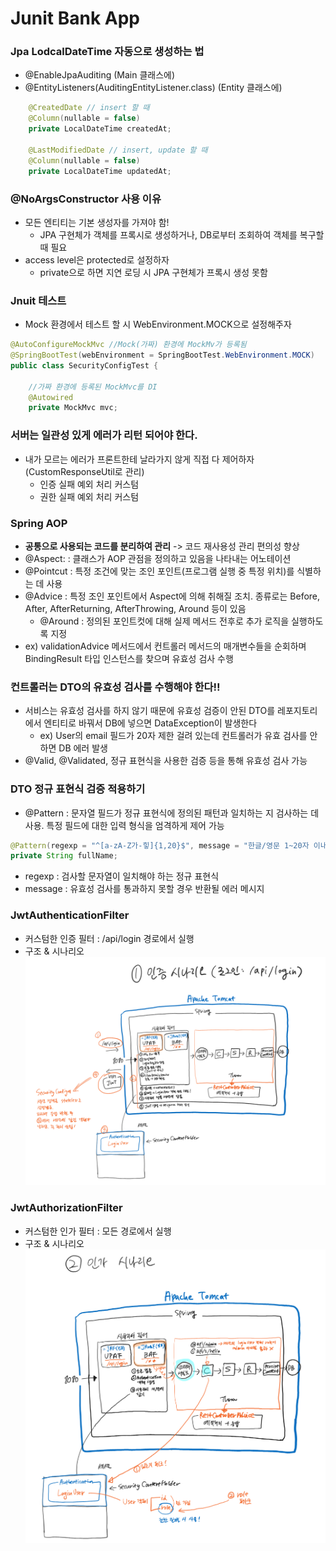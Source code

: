 # Junit Bank App

### Jpa LodcalDateTime 자동으로 생성하는 법
- @EnableJpaAuditing (Main 클래스에)
- @EntityListeners(AuditingEntityListener.class) (Entity 클래스에)
```java
    @CreatedDate // insert 할 때
    @Column(nullable = false)
    private LocalDateTime createdAt;

    @LastModifiedDate // insert, update 할 때
    @Column(nullable = false)
    private LocalDateTime updatedAt;
```

### @NoArgsConstructor 사용 이유
- 모든 엔티티는 기본 생성자를 가져야 함!
  - JPA 구현체가 객체를 프록시로 생성하거나, DB로부터 조회하여 객체를 복구할 때 필요
- access level은 protected로 설정하자
  - private으로 하면 지연 로딩 시 JPA 구현체가 프록시 생성 못함

### Jnuit 테스트 
- Mock 환경에서 테스트 할 시 WebEnvironment.MOCK으로 설정해주자
``` java
@AutoConfigureMockMvc //Mock(가짜) 환경에 MockMv가 등록됨
@SpringBootTest(webEnvironment = SpringBootTest.WebEnvironment.MOCK)
public class SecurityConfigTest {

    //가짜 환경에 등록된 MockMvc를 DI
    @Autowired
    private MockMvc mvc;
```

### 서버는 일관성 있게 에러가 리턴 되어야 한다.
- 내가 모르는 에러가 프론트한테 날라가지 않게 직접 다 제어하자 (CustomResponseUtil로 관리)
  - 인증 실패 예외 처리 커스텀 
  - 권한 실패 예외 처리 커스텀

### Spring AOP
  - **공통으로 사용되는 코드를 분리하여 관리** -> 코드 재사용성 관리 편의성 향상
  - @Aspect: : 클래스가 AOP 관점을 정의하고 있음을 나타내는 어노테이션
  - @Pointcut : 특정 조건에 맞는 조인 포인트(프로그램 실행 중 특정 위치)를 식별하는 데 사용
  - @Advice : 특정 조인 포인트에서 Aspect에 의해 취해질 조치. 종류로는 Before, After, AfterReturning, AfterThrowing, Around 등이 있음
    - @Around : 정의된 포인트컷에 대해 실제 메서드 전후로 추가 로직을 실행하도록 지정
  - ex) validationAdvice 메서드에서 컨트롤러 메서드의 매개변수들을 순회하며 BindingResult 타입 인스턴스를 찾으며 유효성 검사 수행

### 컨트롤러는 DTO의 유효성 검사를 수행해야 한다!!
  - 서비스는 유효성 검사를 하지 않기 때문에 유효성 검증이 안된 DTO를 레포지토리에서 엔티티로 바꿔서 DB에 넣으면 DataException이 발생한다
    - ex) User의 email 필드가 20자 제한 걸려 있는데 컨트롤러가 유효 검사를 안하면 DB 에러 발생
  - @Valid, @Validated, 정규 표현식을 사용한 검증 등을 통해 유효성 검사 가능

### DTO 정규 표현식 검증 적용하기
  - @Pattern : 문자열 필드가 정규 표현식에 정의된 패턴과 일치하는 지 검사하는 데 사용. 특정 필드에 대한 입력 형식을 엄격하게 제어 가능
```java
@Pattern(regexp = "^[a-zA-Z가-힣]{1,20}$", message = "한글/영문 1~20자 이내로 작성해주세요")
private String fullName;
```
  - regexp : 검사할 문자열이 일치해야 하는 정규 표현식
  - message : 유효성 검사를 통과하지 못할 경우 반환될 에러 메시지

### JwtAuthenticationFilter
  - 커스텀한 인증 필터 : /api/login 경로에서 실행
  - 구조 & 시나리오
    ![img.png](img.png)
### JwtAuthorizationFilter
  - 커스텀한 인가 필터 : 모든 경로에서 실행
  - 구조 & 시나리오
    ![img_1.png](img_1.png)